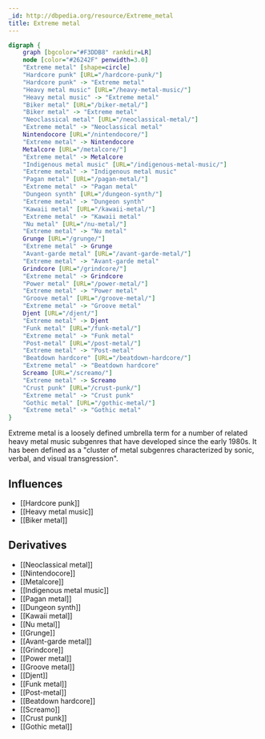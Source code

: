 ```yaml
---
_id: http://dbpedia.org/resource/Extreme_metal
title: Extreme metal
---
```


```dot
digraph {
	graph [bgcolor="#F3DDB8" rankdir=LR]
	node [color="#26242F" penwidth=3.0]
	"Extreme metal" [shape=circle]
	"Hardcore punk" [URL="/hardcore-punk/"]
	"Hardcore punk" -> "Extreme metal"
	"Heavy metal music" [URL="/heavy-metal-music/"]
	"Heavy metal music" -> "Extreme metal"
	"Biker metal" [URL="/biker-metal/"]
	"Biker metal" -> "Extreme metal"
	"Neoclassical metal" [URL="/neoclassical-metal/"]
	"Extreme metal" -> "Neoclassical metal"
	Nintendocore [URL="/nintendocore/"]
	"Extreme metal" -> Nintendocore
	Metalcore [URL="/metalcore/"]
	"Extreme metal" -> Metalcore
	"Indigenous metal music" [URL="/indigenous-metal-music/"]
	"Extreme metal" -> "Indigenous metal music"
	"Pagan metal" [URL="/pagan-metal/"]
	"Extreme metal" -> "Pagan metal"
	"Dungeon synth" [URL="/dungeon-synth/"]
	"Extreme metal" -> "Dungeon synth"
	"Kawaii metal" [URL="/kawaii-metal/"]
	"Extreme metal" -> "Kawaii metal"
	"Nu metal" [URL="/nu-metal/"]
	"Extreme metal" -> "Nu metal"
	Grunge [URL="/grunge/"]
	"Extreme metal" -> Grunge
	"Avant-garde metal" [URL="/avant-garde-metal/"]
	"Extreme metal" -> "Avant-garde metal"
	Grindcore [URL="/grindcore/"]
	"Extreme metal" -> Grindcore
	"Power metal" [URL="/power-metal/"]
	"Extreme metal" -> "Power metal"
	"Groove metal" [URL="/groove-metal/"]
	"Extreme metal" -> "Groove metal"
	Djent [URL="/djent/"]
	"Extreme metal" -> Djent
	"Funk metal" [URL="/funk-metal/"]
	"Extreme metal" -> "Funk metal"
	"Post-metal" [URL="/post-metal/"]
	"Extreme metal" -> "Post-metal"
	"Beatdown hardcore" [URL="/beatdown-hardcore/"]
	"Extreme metal" -> "Beatdown hardcore"
	Screamo [URL="/screamo/"]
	"Extreme metal" -> Screamo
	"Crust punk" [URL="/crust-punk/"]
	"Extreme metal" -> "Crust punk"
	"Gothic metal" [URL="/gothic-metal/"]
	"Extreme metal" -> "Gothic metal"
}
```

Extreme metal is a loosely defined umbrella term for a number of related heavy metal music subgenres that have developed since the early 1980s. It has been defined as a "cluster of metal subgenres characterized by sonic, verbal, and visual transgression".

## Influences

- [[Hardcore punk]]
- [[Heavy metal music]]
- [[Biker metal]]

## Derivatives

- [[Neoclassical metal]]
- [[Nintendocore]]
- [[Metalcore]]
- [[Indigenous metal music]]
- [[Pagan metal]]
- [[Dungeon synth]]
- [[Kawaii metal]]
- [[Nu metal]]
- [[Grunge]]
- [[Avant-garde metal]]
- [[Grindcore]]
- [[Power metal]]
- [[Groove metal]]
- [[Djent]]
- [[Funk metal]]
- [[Post-metal]]
- [[Beatdown hardcore]]
- [[Screamo]]
- [[Crust punk]]
- [[Gothic metal]]
